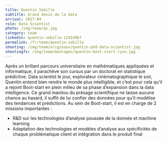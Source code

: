 ```yaml
---
title: Quentin Sebille
subtitle: Grand devin de la data
arrival: 2017-04
role: Data Scientist
photo: /img/team/qs.jpg
category: team
linkedin: quentin-sebille-124149b7
permalink: /fr/team/quentin-sebille
shooting: /img/team/originaux/quentin-phd-data-scientist.jpg
shootingfx: /img/team/montages/quentin-boot-start-lyon.jpg
---
```

Après un brillant parcours universitaire en mathématiques appliquées et informatique, il parachève son cursus par un doctorat en statistique prédictive. Data scientist le jour, explorateur cinématographique le soir, Quentin entend bien rendre le monde plus intelligible, et c’est pour cela qu’il a rejoint Boot-start en plein milieu de sa phase d’expansion dans la data intelligence.
Ce grand manitou du présage scientifique ne laisse aucune chance au hasard, il suffit de lui confier des données pour qu’il modélise des tendances et prédictions. Au sein de Boot-start, il est en charge de 2 missions importantes :

* R&D sur les technologies d’analyse poussée de la donnée et machine learning
* Adaptation des technologies et modèles d’analyse aux spécificités de chaque problématique client et intégration dans le produit final
